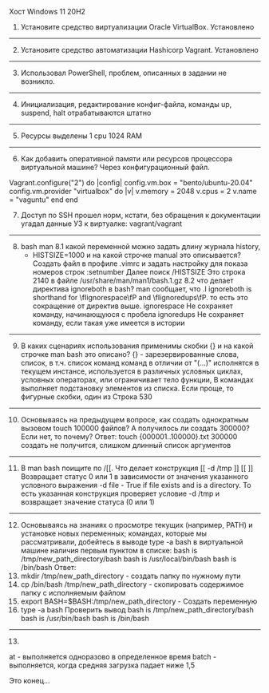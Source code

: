 Хост Windows 11 20H2
1. Установите средство виртуализации Oracle VirtualBox.
Установлено
---------------------------------------------------------------------------------------------------
2. Установите средство автоматизации Hashicorp Vagrant.
Установлено
---------------------------------------------------------------------------------------------------
3. Использовал PowerShell, проблем, описанных в задании не возникло.
---------------------------------------------------------------------------------------------------
4. Инициализация, редактирование конфиг-файла, команды 
up, suspend, halt отрабатываются штатно
---------------------------------------------------------------------------------------------------
5. Ресурсы выделены 1 cpu 1024 RAM
---------------------------------------------------------------------------------------------------
6. Как добавить оперативной памяти или ресурсов процессора виртуальной машине?
Через конфигурационный файл.

 Vagrant.configure("2") do |config|
 	config.vm.box = "bento/ubuntu-20.04"
		config.vm.provider "virtualbox" do |v|
			v.memory = 2048
			v.cpus = 2
			v.name = "vaguntu"
end
 end

7. Доступ по SSH прошел норм, кстати, без обращения к документации угадал данные УЗ к виртуалке:
vagrant/vagrant
---------------------------------------------------------------------------------------------------------
8. bash man
	8.1 какой переменной можно задать длину журнала history, 
	- HISTSIZE=1000
	и на какой строчке manual это описывается?
	Создать файл в профиле .vimrc и задать настройку для показа номеров строк :setnumber
	Далее поиск
	/HISTSIZE Это строка 2140 в файле /usr/share/man/man1/bash.1.gz
	8.2 что делает директива ignoreboth в bash?
	man сообщает, что .I ignoreboth is shorthand for \fIignorespace\fP and \fIignoredups\fP.
	то есть это сокращение от директив выше. 
	ignorespace Не сохраняет команду, начинающуюся с пробела
	ignoredups Не сохраняет команду, если такая уже имеется в истории
-----------------------------------------------------------------------------------------------------------
9. В каких сценариях использования применимы скобки {} и на какой строчке man bash это описано?
{} - зарезервированные слова, список, в т.ч. список команд команд в отличии от "(...)" исполнятся в текущем инстансе, 
используется в различных условных циклах, условных операторах, или ограничивает тело функции, 
В командах выполняет подстановку элементов из списка. 
Если проще, то фигурные скобки, один из
Строка 530
-----------------------------------------------------------------------------------------------------------
10. Основываясь на предыдущем вопросе, как создать однократным вызовом touch 100000 файлов? 
А получилось ли создать 300000? Если нет, то почему?
Ответ: touch {000001..100000}.txt
300000 создать не получится, слишком длинный список аргументов
-----------------------------------------------------------------------------------------------------------
11. В man bash поищите по /\[\[. Что делает конструкция [[ -d /tmp ]]
[[ ]] Возвращает статус 0 или 1 в зависимости от значения указанного условного выражения
-d file - True if file exists and is a directory.
То есть указанная конструкция проверяет условие -d /tmp и возвращает значение статуса (0 или 1)
-----------------------------------------------------------------------------------------------------------
12. Основываясь на знаниях о просмотре текущих (например, PATH) и установке новых переменных; командах, которые мы рассматривали, добейтесь в выводе type -a bash в виртуальной машине наличия первым пунктом в списке:
bash is /tmp/new_path_directory/bash
bash is /usr/local/bin/bash
bash is /bin/bash
Ответ:
1. mkdir /tmp/new_path_directory - создать папку по нужному пути
2. cp /bin/bash /tmp/new_path_directory - скопировать содержимое папку с исполняемым файлом
3. export BASH=$BASH:/tmp/new_path_directory - Создать переменную 
4. type -a bash Проверить вывод
bash is /tmp/new_path_directory/bash
bash is /usr/bin/bash
bash is /bin/bash
-------------------------------------------------------------------------------------------------------------
13. 
at - выполняется одноразово в определенное время
batch - выполняется, когда средняя загрузка падает ниже 1,5

Это конец...
